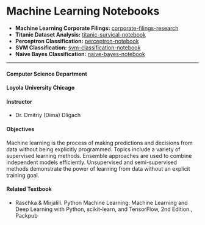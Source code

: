 

Machine Learning Notebooks
==============================
* **Machine Learning Corporate Filings:** [corporate-filings-research](../master/projects/01-secfilings/ml-corporate-filings.pdf)
* **Titanic Dataset Analysis:** [titanic-survical-notebook](../master/projects/02-titanic/02-titanic-notebook.ipynb)
* **Perceptron Classification:** [perceptron-notebook](../master/projects/03-classification/03-perceptron-notebook.ipynb)
* **SVM Classification:** [svm-classification-notebook](../master/projects/04-svm-classifier/02-svm-notebook.ipynb)
* **Naive Bayes Classification:** [naive-bayes-notebook](../master/projects/05-naive-bayes/05-naive-bayes.ipynb)
-----

#### Computer Science Department
#### Loyola University Chicago
#### Instructor
* Dr. Dmitriy (Dima) Dligach

#### Objectives

Machine learning is the process of making predictions and decisions from data without being explicitly programmed. Topics include a variety of supervised learning methods. Ensemble approaches are used to combine independent models efficiently. Unsupervised and semi-supervised methods demonstrate the power of learning from data without an explicit training goal.

#### Related Textbook
* Raschka & Mirjalili. Python Machine Learning: Machine Learning and Deep Learning with Python, scikit-learn, and TensorFlow, 2nd Edition., Packpub
